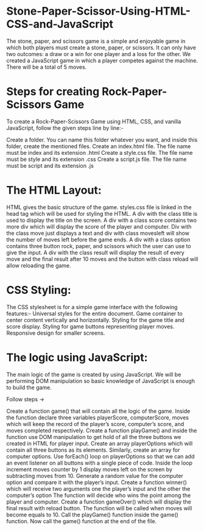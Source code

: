 # Stone-Paper-Scissor-Using-HTML-CSS-and-JavaScript
The stone, paper, and scissors game is a simple and enjoyable game in which both players must create a stone, paper, or scissors. It can only have two outcomes: a draw or a win for one player and a loss for the other. We created a JavaScript game in which a player competes against the machine. There will be a total of 5 moves. 

# Steps for creating Rock-Paper-Scissors Game
To create a Rock-Paper-Scissors Game using HTML, CSS, and vanilla JavaScript, follow the given steps line by line:-

Create a folder. You can name this folder whatever you want, and inside this folder, create the mentioned files.
Create an index.html file. The file name must be index and its extension .html
Create a style.css file. The file name must be style and its extension .css
Create a script.js file. The file name must be script and its extension .js

# The HTML Layout:
HTML gives the basic structure of the game. styles.css file is linked in the head tag which will be used for styling the HTML.
A div with the class title is used to display the title on the screen.
A div with a class score contains two more div which will display the score of the player and computer.
Div with the class move just displays a text and div with class movesleft will show the number of moves left before the game ends.
A div with a class option contains three button rock, paper, and scissors which the user can use to give the input.
A div with the class result will display the result of every move and the final result after 10 moves and the button with class reload will allow reloading the game.

# CSS Styling:
The CSS stylesheet is for a simple game interface with the following features:-
Universal styles for the entire document.
Game container to center content vertically and horizontally.
Styling for the game title and score display.
Styling for game buttons representing player moves.
Responsive design for smaller screens.

# The logic using JavaScript:
The main logic of the game is created by using JavaScript. We will be performing DOM manipulation so basic knowledge of JavaScript is enough to build the game.

Follow steps ->

Create a function game() that will contain all the logic of the game.
Inside the function declare three variables playerScore, computerScore, moves which will keep the record of the player’s score, computer’s score, and moves completed respectively.
Create a function playGame() and inside the function use DOM manipulation to get hold of all the three buttons we created in HTML for player input. Create an array playerOptions which will contain all three buttons as its elements. Similarly, create an array for computer options.
Use forEach() loop on playerOptions so that we can add an event listener on all buttons with a single piece of code. Inside the loop increment moves counter by 1 display moves left on the screen by subtracting moves from 10. Generate a random value for the computer option and compare it with the player’s input.
Create a function winner() which will receive two arguments one the player’s input and the other the computer’s option  The function will decide who wins the point among the player and computer.
Create a function gameOver() which will display the final result with reload button. The function will be called when moves will become equals to 10.
Call the playGame() function inside the game() function.
Now call the game() function at the end of the file.
